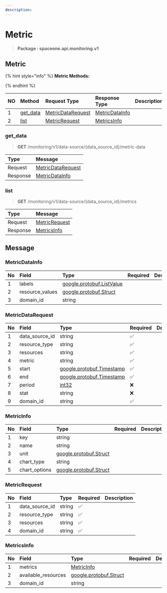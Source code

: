 ```yaml
---
description:  
---
```

# Metric

>  **Package : spaceone.api.monitoring.v1**

## Metric

{% hint style="info" %}
**Metric Methods:**

{%  endhint %}


| NO |  Method | Request Type | Response Type | Description |
| :--- | :--- | :--- | :--- | :--- |
| 1 | [get_data](Metric.md#get_data)| [MetricDataRequest](Metric.md#metricdatarequest)| [MetricDataInfo](Metric.md#metricdatainfo) |  |
| 2 | [list](Metric.md#list)| [MetricRequest](Metric.md#metricrequest)| [MetricsInfo](Metric.md#metricsinfo) |  |

### get_data
> **GET** /monitoring/v1/data-source/{data_source_id}/metric-data
>



| Type | Message |
| :--- | :--- |
| Request | [MetricDataRequest](Metric.md#metricdatarequest) |
| Response |  [MetricDataInfo](Metric.md#metricdatainfo)  |



### list
> **GET** /monitoring/v1/data-source/{data_source_id}/metrics
>



| Type | Message |
| :--- | :--- |
| Request | [MetricRequest](Metric.md#metricrequest) |
| Response |  [MetricsInfo](Metric.md#metricsinfo)  |





## Message

### MetricDataInfo
| No | Field | Type | Required | Description |
| :--- | :--- | :--- | :--- | :--- |
| 1 | labels |[google.protobuf.ListValue](https://developers.google.com/protocol-buffers/docs/reference/overview) | ||
| 2 | resource_values |[google.protobuf.Struct](https://github.com/protocolbuffers/protobuf/blob/master/src/google/protobuf/struct.proto) | ||
| 3 | domain_id |string | ||

### MetricDataRequest
| No | Field | Type | Required | Description |
| :--- | :--- | :--- | :--- | :--- |
| 1 | data_source_id |string |✅ ||
| 2 | resource_type |string |✅ ||
| 3 | resources |string |✅ ||
| 4 | metric |string |✅ ||
| 5 | start |[google.protobuf.Timestamp](https://github.com/protocolbuffers/protobuf/blob/master/src/google/protobuf/timestamp.proto) |✅ ||
| 6 | end |[google.protobuf.Timestamp](https://github.com/protocolbuffers/protobuf/blob/master/src/google/protobuf/timestamp.proto) |✅ ||
| 7 | period |[int32](https://github.com/protocolbuffers/protobuf/blob/master/src/google/protobuf/type.proto) |❌ ||
| 8 | stat |string |❌ ||
| 9 | domain_id |string |✅ ||

### MetricInfo
| No | Field | Type | Required | Description |
| :--- | :--- | :--- | :--- | :--- |
| 1 | key |string | ||
| 2 | name |string | ||
| 3 | unit |[google.protobuf.Struct](https://github.com/protocolbuffers/protobuf/blob/master/src/google/protobuf/struct.proto) | ||
| 4 | chart_type |string | ||
| 5 | chart_options |[google.protobuf.Struct](https://github.com/protocolbuffers/protobuf/blob/master/src/google/protobuf/struct.proto) | ||

### MetricRequest
| No | Field | Type | Required | Description |
| :--- | :--- | :--- | :--- | :--- |
| 1 | data_source_id |string |✅ ||
| 2 | resource_type |string |✅ ||
| 3 | resources |string |✅ ||
| 4 | domain_id |string |✅ ||

### MetricsInfo
| No | Field | Type | Required | Description |
| :--- | :--- | :--- | :--- | :--- |
| 1 | metrics |[MetricInfo](Metric.md#metricinfo) | ||
| 2 | available_resources |[google.protobuf.Struct](https://github.com/protocolbuffers/protobuf/blob/master/src/google/protobuf/struct.proto) | ||
| 3 | domain_id |string | ||

